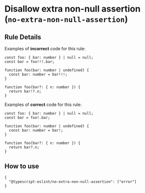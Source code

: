 Disallow extra non-null assertion (`no-extra-non-null-assertion`)
=================================================================

Rule Details
------------

Examples of **incorrect** code for this rule:

    const foo: { bar: number } | null = null;
    const bar = foo!!!.bar;

    function foo(bar: number | undefined) {
      const bar: number = bar!!!;
    }

    function foo(bar?: { n: number }) {
      return bar!?.n;
    }

Examples of **correct** code for this rule:

    const foo: { bar: number } | null = null;
    const bar = foo!.bar;

    function foo(bar: number | undefined) {
      const bar: number = bar!;
    }

    function foo(bar?: { n: number }) {
      return bar?.n;
    }

How to use
----------

    {
      "@typescript-eslint/no-extra-non-null-assertion": ["error"]
    }
